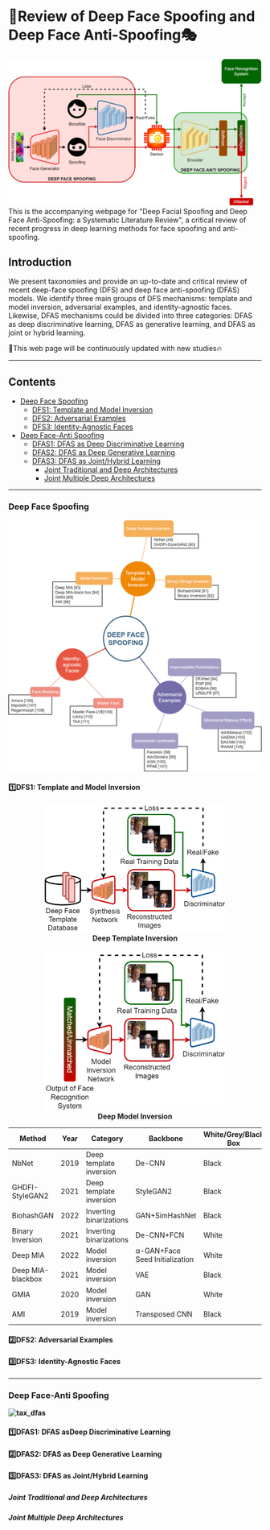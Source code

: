 # 👏Review of Deep Face Spoofing and Deep Face Anti-Spoofing🎭 #

![dfs_dfas](./pictures/DFS%20and%20DFAS.png)
This is the accompanying webpage for "Deep Facial Spoofing and Deep Face Anti-Spoofing: a Systematic Literature Review", a critical review of recent progress in deep learning methods for face spoofing and anti-spoofing.

## Introduction
We present taxonomies and provide an up-to-date and critical review of recent deep-face spoofing (DFS) and deep face anti-spoofing (DFAS) models. We identify three main groups of DFS mechanisms: template and model inversion, adversarial examples, and identity-agnostic faces. Likewise, DFAS mechanisms could be divided into three categories: DFAS as deep discriminative learning, DFAS as generative learning, and DFAS as joint or hybrid learning.

🔔This web page will be continuously updated with new studies🔥
_____________

## Contents ##
* [Deep Face Spoofing](#DFS)
    * [DFS1: Template and Model Inversion](#DFS1)
    * [DFS2: Adversarial Examples](#DFS2)
    * [DFS3: Identity-Agnostic Faces](#DFS3)
* [Deep Face-Anti Spoofing](#DFAS)
    * [DFAS1: DFAS as Deep Discriminative Learning](#DFAS1)
    * [DFAS2: DFAS as Deep Generative Learning](#DFAS2)
    * [DFAS3: DFAS as Joint/Hybrid Learning](#DFAS3)
        * [Joint Traditional and Deep Architectures](#Joint1)
        * [Joint Multiple Deep Architectures](#Joint2)
        
_____________

<a name="DFS"></a>
### Deep Face Spoofing ####
<img src="./pictures/taxonomy_dfs.png" width="720">

<a name="DFS1"></a>
#### 1️⃣DFS1: Template and Model Inversion
<p align="center">
   <img src="./pictures/Deep%20Template%20Reconstruction.png" width="360"><br />
   <strong>Deep Template Inversion<br /><br />
   <img src="./pictures/Model%20Inversion.png" width="360"><br />
   <strong>Deep Model Inversion
 <p\>
    
| Method            | Year | Category                    | Backbone                                   | White/Grey/Black Box   | Static/Dynamic |
| ----------------- | ---- | --------------------------- | ------------------------------------------ | ---------------------- | -------------- |
| NbNet             | 2019 | Deep template inversion     | De-CNN                                     | Black                  | S              |
| GHDFI-StyleGAN2   | 2021 | Deep template inversion     | StyleGAN2                                  | Black                  | S              |
| BiohashGAN        | 2022 | Inverting binarizations     | GAN+SimHashNet                             | Black                  | S              |
| Binary Inversion  | 2021 | Inverting binarizations     | De-CNN+FCN                                 | White                  | S              |
| Deep MIA          | 2022 | Model inversion             | α\-GAN+Face Seed Initialization            | White                  | S              |
| Deep MIA-blackbox | 2021 | Model inversion             | VAE                                        | Black                  | S              |
| GMIA              | 2020 | Model inversion             | GAN                                        | White                  | S              |
| AMI               | 2019 | Model inversion             | Transposed CNN                             | Black                  | S              |

<a name="DFS2"></a>
#### 2️⃣DFS2: Adversarial Examples


<a name="DFS3"></a>
#### 3️⃣DFS3: Identity-Agnostic Faces


_____________
<a name="DFAS"></a>
### Deep Face-Anti Spoofing ####
![tax_dfas](https://github.com/dhimasarief/DFS_DFAS/blob/main/taxonomy_dfas.png)

<a name="DFAS1"></a>
#### 1️⃣DFAS1: DFAS asDeep Discriminative Learning


<a name="DFAS2"></a>
#### 2️⃣DFAS2: DFAS as Deep Generative Learning


<a name="DFAS3"></a>
#### 3️⃣DFAS3: DFAS as Joint/Hybrid Learning

<a name="Joint1"></a>
##### Joint Traditional and Deep Architectures

<a name="Joint2"></a>
##### Joint Multiple Deep Architectures

